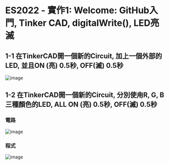 # ES2022 - 實作1: Welcome: GitHub入門, Tinker CAD, digitalWrite(), LED亮滅

## 1-1 在TinkerCAD開一個新的Circuit, 加上一個外部的LED, 並且ON (亮) 0.5秒, OFF(滅) 0.5秒

![image](https://user-images.githubusercontent.com/89304181/187059118-7c8d27ae-2c83-4651-af03-4605608bf2f7.png)

## 1-2 在TinkerCAD開一個新的Circuit, 分別使甪R, G, B三種顏色的LED, ALL ON (亮) 0.5秒, OFF(滅) 0.5秒

### 電路
![image](https://user-images.githubusercontent.com/89304181/188298861-0aa3e476-a060-41cf-8932-7be6db32b4c0.png)

### 程式
![image](https://user-images.githubusercontent.com/89304181/188298870-d06bfe5b-a032-40ac-849e-ae70112ac853.png)
